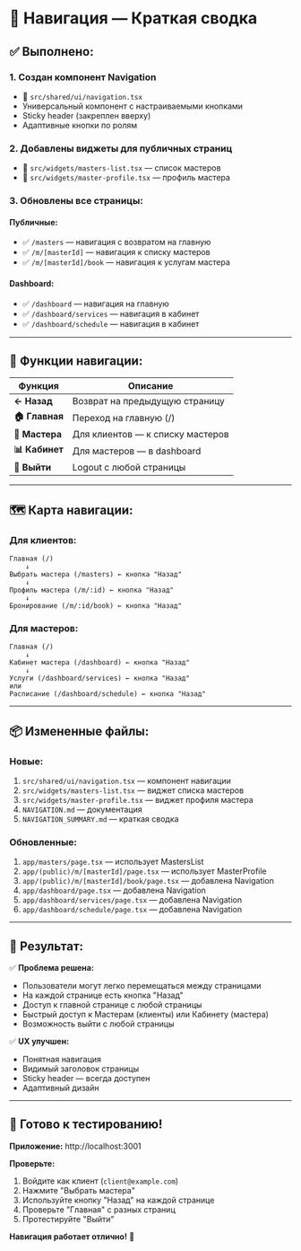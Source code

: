 # 🎯 Навигация — Краткая сводка

## ✅ **Выполнено:**

### 1. **Создан компонент Navigation**
- 📁 `src/shared/ui/navigation.tsx`
- Универсальный компонент с настраиваемыми кнопками
- Sticky header (закреплен вверху)
- Адаптивные кнопки по ролям

### 2. **Добавлены виджеты для публичных страниц**
- 📁 `src/widgets/masters-list.tsx` — список мастеров
- 📁 `src/widgets/master-profile.tsx` — профиль мастера

### 3. **Обновлены все страницы:**

#### Публичные:
- ✅ `/masters` — навигация с возвратом на главную
- ✅ `/m/[masterId]` — навигация к списку мастеров
- ✅ `/m/[masterId]/book` — навигация к услугам мастера

#### Dashboard:
- ✅ `/dashboard` — навигация на главную
- ✅ `/dashboard/services` — навигация в кабинет
- ✅ `/dashboard/schedule` — навигация в кабинет

---

## 🎨 **Функции навигации:**

| Функция | Описание |
|---------|----------|
| **← Назад** | Возврат на предыдущую страницу |
| **🏠 Главная** | Переход на главную (/) |
| **👤 Мастера** | Для клиентов — к списку мастеров |
| **📊 Кабинет** | Для мастеров — в dashboard |
| **🚪 Выйти** | Logout с любой страницы |

---

## 🗺️ **Карта навигации:**

### Для клиентов:
```
Главная (/) 
    ↓
Выбрать мастера (/masters) ← кнопка "Назад"
    ↓
Профиль мастера (/m/:id) ← кнопка "Назад"
    ↓
Бронирование (/m/:id/book) ← кнопка "Назад"
```

### Для мастеров:
```
Главная (/) 
    ↓
Кабинет мастера (/dashboard) ← кнопка "Назад"
    ↓
Услуги (/dashboard/services) ← кнопка "Назад"
или
Расписание (/dashboard/schedule) ← кнопка "Назад"
```

---

## 📦 **Измененные файлы:**

### Новые:
1. `src/shared/ui/navigation.tsx` — компонент навигации
2. `src/widgets/masters-list.tsx` — виджет списка мастеров
3. `src/widgets/master-profile.tsx` — виджет профиля мастера
4. `NAVIGATION.md` — документация
5. `NAVIGATION_SUMMARY.md` — краткая сводка

### Обновленные:
1. `app/masters/page.tsx` — использует MastersList
2. `app/(public)/m/[masterId]/page.tsx` — использует MasterProfile
3. `app/(public)/m/[masterId]/book/page.tsx` — добавлена Navigation
4. `app/dashboard/page.tsx` — добавлена Navigation
5. `app/dashboard/services/page.tsx` — добавлена Navigation
6. `app/dashboard/schedule/page.tsx` — добавлена Navigation

---

## 🎉 **Результат:**

✅ **Проблема решена:**
- Пользователи могут легко перемещаться между страницами
- На каждой странице есть кнопка "Назад"
- Доступ к главной странице с любой страницы
- Быстрый доступ к Мастерам (клиенты) или Кабинету (мастера)
- Возможность выйти с любой страницы

✅ **UX улучшен:**
- Понятная навигация
- Видимый заголовок страницы
- Sticky header — всегда доступен
- Адаптивный дизайн

---

## 🚀 **Готово к тестированию!**

**Приложение:** http://localhost:3001

**Проверьте:**
1. Войдите как клиент (`client@example.com`)
2. Нажмите "Выбрать мастера"
3. Используйте кнопку "Назад" на каждой странице
4. Проверьте "Главная" с разных страниц
5. Протестируйте "Выйти"

**Навигация работает отлично!** 🎉


